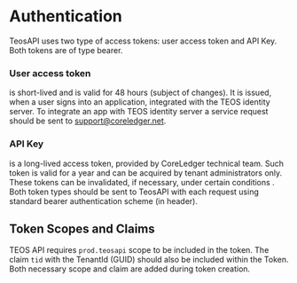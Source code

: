 # Authentication

TeosAPI uses two type of access tokens: user access token and API Key. Both tokens are of type bearer.

### User access token

is short-lived and is valid for 48 hours (subject of changes). It is issued, when a user signs into an application, integrated with the TEOS identity server. To integrate an app with TEOS identity server a service request should be sent to [support@coreledger.net](mailto:support@coreledger.net).

### API Key

is a long-lived access token, provided by CoreLedger technical team. Such token is valid for a year and can be acquired by tenant administrators only. These tokens can be invalidated, if necessary, under certain conditions . Both token types should be sent to TeosAPI with each request using standard bearer authentication scheme (in header).

## Token Scopes and Claims

TEOS API requires `prod.teosapi` scope to be included in the token. The claim `tid` with the TenantId (GUID) should also be included within the Token. Both necessary scope and claim are added during token creation.
